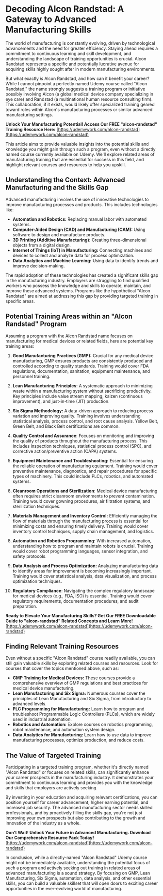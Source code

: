 # Decoding Alcon Randstad: A Gateway to Advanced Manufacturing Skills

The world of manufacturing is constantly evolving, driven by technological advancements and the need for greater efficiency. Staying ahead requires a commitment to continuous learning and skill development, and understanding the landscape of training opportunities is crucial. Alcon Randstad represents a specific and potentially lucrative avenue for acquiring skills highly sought after in modern manufacturing environments.

But what exactly *is* Alcon Randstad, and how can it benefit your career? While I cannot pinpoint a perfectly named Udemy course called "Alcon Randstad," the name strongly suggests a training program or initiative possibly involving Alcon (a global medical device company specializing in eye care) and Randstad (a multinational human resource consulting firm). This collaboration, if it exists, would likely offer specialized training geared toward roles within Alcon's manufacturing processes or similar advanced manufacturing settings.

**Unlock Your Manufacturing Potential! Access Our FREE "alcon-randstad" Training Resource Here:** [https://udemywork.com/alcon-randstad](https://udemywork.com/alcon-randstad)

This article aims to provide valuable insights into the potential skills and knowledge you might gain through such a program, even without a directly named course currently available on Udemy. We'll explore related areas of manufacturing training that are essential for success in this field, and highlight relevant courses and resources to help you upskill.

## Understanding the Context: Advanced Manufacturing and the Skills Gap

Advanced manufacturing involves the use of innovative technologies to improve manufacturing processes and products. This includes technologies like:

*   **Automation and Robotics:** Replacing manual labor with automated systems.
*   **Computer-Aided Design (CAD) and Manufacturing (CAM):** Using software to design and manufacture products.
*   **3D Printing (Additive Manufacturing):** Creating three-dimensional objects from a digital design.
*   **Internet of Things (IoT) in Manufacturing:** Connecting machines and devices to collect and analyze data for process optimization.
*   **Data Analytics and Machine Learning:** Using data to identify trends and improve decision-making.

The rapid adoption of these technologies has created a significant skills gap in the manufacturing industry. Employers are struggling to find qualified workers who possess the knowledge and skills to operate, maintain, and improve these advanced systems. Programs like the hypothetical "Alcon Randstad" are aimed at addressing this gap by providing targeted training in specific areas.

## Potential Training Areas within an "Alcon Randstad" Program

Assuming a program with the Alcon Randstad name focuses on manufacturing for medical devices or related fields, here are potential key training areas:

1.  **Good Manufacturing Practices (GMP):**  Crucial for any medical device manufacturing, GMP ensures products are consistently produced and controlled according to quality standards. Training would cover FDA regulations, documentation, sanitation, equipment maintenance, and personnel training.

2.  **Lean Manufacturing Principles:** A systematic approach to minimizing waste within a manufacturing system without sacrificing productivity. Key principles include value stream mapping, kaizen (continuous improvement), and just-in-time (JIT) production.

3.  **Six Sigma Methodology:** A data-driven approach to reducing process variation and improving quality. Training involves understanding statistical analysis, process control, and root cause analysis. Yellow Belt, Green Belt, and Black Belt certifications are common.

4.  **Quality Control and Assurance:**  Focuses on monitoring and improving the quality of products throughout the manufacturing process. This includes inspection techniques, statistical process control (SPC), and corrective action/preventive action (CAPA) systems.

5.  **Equipment Maintenance and Troubleshooting:** Essential for ensuring the reliable operation of manufacturing equipment. Training would cover preventive maintenance, diagnostics, and repair procedures for specific types of machinery. This could include PLCs, robotics, and automated systems.

6.  **Cleanroom Operations and Sterilization:** Medical device manufacturing often requires strict cleanroom environments to prevent contamination. Training would cover gowning procedures, air filtration systems, and sterilization techniques.

7.  **Materials Management and Inventory Control:**  Efficiently managing the flow of materials through the manufacturing process is essential for minimizing costs and ensuring timely delivery. Training would cover inventory control techniques, supply chain management, and logistics.

8.  **Automation and Robotics Programming:** With increased automation, understanding how to program and maintain robots is crucial. Training would cover robot programming languages, sensor integration, and safety protocols.

9.  **Data Analysis and Process Optimization:**  Analyzing manufacturing data to identify areas for improvement is becoming increasingly important. Training would cover statistical analysis, data visualization, and process optimization techniques.

10. **Regulatory Compliance:** Navigating the complex regulatory landscape for medical devices (e.g., FDA, ISO) is essential. Training would cover regulatory requirements, documentation procedures, and audit preparation.

**Ready to Elevate Your Manufacturing Skills? Get Our FREE Downloadable Guide to "alcon-randstad" Related Concepts and Learn More!** [https://udemywork.com/alcon-randstad](https://udemywork.com/alcon-randstad)

## Finding Relevant Training Resources

Even without a specific "Alcon Randstad" course readily available, you can still gain valuable skills by exploring related courses and resources. Look for courses that cover the topics mentioned above, such as:

*   **GMP Training for Medical Devices:** These courses provide a comprehensive overview of GMP regulations and best practices for medical device manufacturing.
*   **Lean Manufacturing and Six Sigma:** Numerous courses cover the principles of Lean Manufacturing and Six Sigma, from introductory to advanced levels.
*   **PLC Programming for Manufacturing:** Learn how to program and troubleshoot Programmable Logic Controllers (PLCs), which are widely used in industrial automation.
*   **Robotics and Automation:** Explore courses on robotics programming, robot maintenance, and automation system design.
*   **Data Analytics for Manufacturing:** Learn how to use data to improve manufacturing processes, optimize production, and reduce costs.

## The Value of Targeted Training

Participating in a targeted training program, whether it's directly named "Alcon Randstad" or focuses on related skills, can significantly enhance your career prospects in the manufacturing industry. It demonstrates your commitment to continuous learning and provides you with the knowledge and skills that employers are actively seeking.

By investing in your education and acquiring relevant certifications, you can position yourself for career advancement, higher earning potential, and increased job security.  The advanced manufacturing sector needs skilled professionals, and by proactively filling the skills gap, you're not just improving your own prospects but also contributing to the growth and innovation of the industry as a whole.

**Don't Wait! Unlock Your Future in Advanced Manufacturing. Download Our Comprehensive Resource Pack Today!** [https://udemywork.com/alcon-randstad](https://udemywork.com/alcon-randstad)

In conclusion, while a directly-named "Alcon Randstad" Udemy course might not be immediately available, understanding the potential focus of such a program and actively seeking out training in related areas of advanced manufacturing is a sound strategy. By focusing on GMP, Lean Manufacturing, Six Sigma, automation, data analysis, and other essential skills, you can build a valuable skillset that will open doors to exciting career opportunities in the ever-evolving world of manufacturing.
